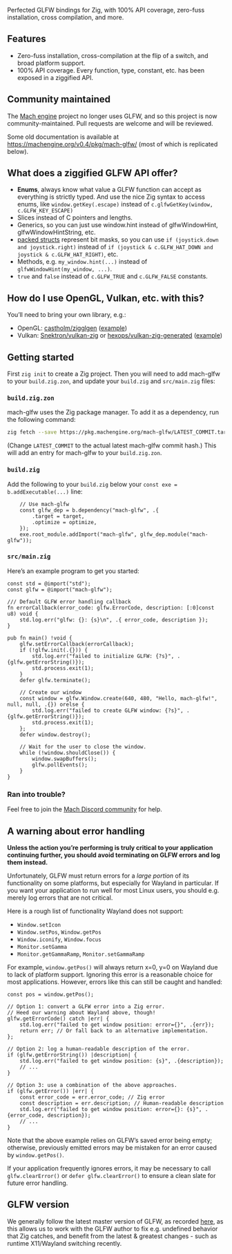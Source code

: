 Perfected GLFW bindings for Zig, with 100% API coverage, zero-fuss installation, cross compilation, and more.

## Features

* Zero-fuss installation, cross-compilation at the flip of a switch, and broad platform support.
* 100% API coverage. Every function, type, constant, etc. has been exposed in a ziggified API.

## Community maintained

The [Mach engine](https://machengine.org/) project no longer uses GLFW, and so this project is now community-maintained. Pull requests are welcome and will be reviewed.

Some old documentation is available at https://machengine.org/v0.4/pkg/mach-glfw/ (most of which is replicated below).

## What does a ziggified GLFW API offer?

* **Enums**, always know what value a GLFW function can accept as everything is strictly typed. And use the nice Zig syntax to access enums, like `window.getKey(.escape)` instead of `c.glfwGetKey(window, c.GLFW_KEY_ESCAPE)`
* Slices instead of C pointers and lengths.
* Generics, so you can just use window.hint instead of glfwWindowHint, glfwWindowHintString, etc.
* [packed structs](https://ziglang.org/documentation/master/#packed-struct) represent bit masks, so you can use `if (joystick.down and joystick.right)` instead of `if (joystick & c.GLFW_HAT_DOWN and joystick & c.GLFW_HAT_RIGHT)`, etc.
* Methods, e.g. `my_window.hint(...)` instead of `glfwWindowHint(my_window, ...)`.
* `true` and `false` instead of `c.GLFW_TRUE` and `c.GLFW_FALSE` constants.

## How do I use OpenGL, Vulkan, etc. with this?

You’ll need to bring your own library, e.g.:

* OpenGL: [castholm/zigglgen](https://github.com/castholm/zigglgen) ([example](https://github.com/slimsag/mach-glfw-opengl-example))
* Vulkan: [Snektron/vulkan-zig](https://github.com/Snektron/vulkan-zig) or [hexops/vulkan-zig-generated](https://github.com/hexops/vulkan-zig-generated) ([example](https://github.com/slimsag/mach-glfw-vulkan-example))

## Getting started

First `zig init` to create a Zig project. Then you will need to add mach-glfw to your `build.zig.zon`, and update your `build.zig` and `src/main.zig` files:

### `build.zig.zon`

mach-glfw uses the Zig package manager. To add it as a dependency, run the following command:

```sh
zig fetch --save https://pkg.machengine.org/mach-glfw/LATEST_COMMIT.tar.gz
```

(Change `LATEST_COMMIT` to the actual latest mach-glfw commit hash.) This will add an entry for mach-glfw to your `build.zig.zon`.

### `build.zig`

Add the following to your `build.zig` below your `const exe = b.addExecutable(...)` line:

```zig
    // Use mach-glfw
    const glfw_dep = b.dependency("mach-glfw", .{
        .target = target,
        .optimize = optimize,
    });
    exe.root_module.addImport("mach-glfw", glfw_dep.module("mach-glfw"));
```

### `src/main.zig`

Here’s an example program to get you started:

```zig
const std = @import("std");
const glfw = @import("mach-glfw");

/// Default GLFW error handling callback
fn errorCallback(error_code: glfw.ErrorCode, description: [:0]const u8) void {
    std.log.err("glfw: {}: {s}\n", .{ error_code, description });
}

pub fn main() !void {
    glfw.setErrorCallback(errorCallback);
    if (!glfw.init(.{})) {
        std.log.err("failed to initialize GLFW: {?s}", .{glfw.getErrorString()});
        std.process.exit(1);
    }
    defer glfw.terminate();

    // Create our window
    const window = glfw.Window.create(640, 480, "Hello, mach-glfw!", null, null, .{}) orelse {
        std.log.err("failed to create GLFW window: {?s}", .{glfw.getErrorString()});
        std.process.exit(1);
    };
    defer window.destroy();

    // Wait for the user to close the window.
    while (!window.shouldClose()) {
        window.swapBuffers();
        glfw.pollEvents();
    }
}
```

### Ran into trouble?

Feel free to join the [Mach Discord community](https://machengine.org/discord/) for help.

## A warning about error handling

**Unless the action you’re performing is truly critical to your application continuing further, you should avoid terminating on GLFW errors and log them instead.**

Unfortunately, GLFW must return errors for a *large portion* of its functionality on some platforms, but especially for Wayland in particular. If you want your application to run well for most Linux users, you should e.g. merely log errors that are not critical.

Here is a rough list of functionality Wayland does not support:

* `Window.setIcon`
* `Window.setPos`, `Window.getPos`
* `Window.iconify`, `Window.focus`
* `Monitor.setGamma`
* `Monitor.getGammaRamp`, `Monitor.setGammaRamp`

For example, `window.getPos()` will always return x=0, y=0 on Wayland due to lack of platform support. Ignoring this error is a reasonable choice for most applications. However, errors like this can still be caught and handled:

```zig
const pos = window.getPos();

// Option 1: convert a GLFW error into a Zig error.
// Heed our warning about Wayland above, though!
glfw.getErrorCode() catch |err| {
    std.log.err("failed to get window position: error={}", .{err});
    return err; // Or fall back to an alternative implementation.
};

// Option 2: log a human-readable description of the error.
if (glfw.getErrorString()) |description| {
    std.log.err("failed to get window position: {s}", .{description});
    // ...
}

// Option 3: use a combination of the above approaches.
if (glfw.getError()) |err| {
    const error_code = err.error_code; // Zig error
    const description = err.description; // Human-readable description
    std.log.err("failed to get window position: error={}: {s}", .{error_code, description});
    // ...
}
```

Note that the above example relies on GLFW’s saved error being empty; otherwise, previously emitted errors may be mistaken for an error caused by `window.getPos()`.

If your application frequently ignores errors, it may be necessary to call `glfw.clearError()` or `defer glfw.clearError()` to ensure a clean slate for future error handling.

## GLFW version

We generally follow the latest master version of GLFW, as recorded [here](https://github.com/slimsag/glfw), as this allows us to work with the GLFW author to fix e.g. undefined behavior that Zig catches, and benefit from the latest & greatest changes - such as runtime X11/Wayland switching recently.
